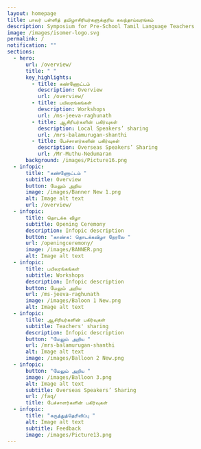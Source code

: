 ```yaml
---
layout: homepage
title: பாலர் பள்ளித் தமிழாசிரியர்களுக்குரிய கலந்தாய்வரங்கம்
description: Symposium for Pre-School Tamil Language Teachers
image: /images/isomer-logo.svg
permalink: /
notification: ""
sections:
  - hero:
      url: /overview/
      title: " "
      key_highlights:
        - title: கண்ணோட்டம்
          description: Overview
          url: /overview/
        - title: பயிலரங்கங்கள்
          description: Workshops
          url: /ms-jeeva-raghunath
        - title: ஆசிரியர்களின் பகிர்வுகள்
          description: Local Speakers’ sharing
          url: /mrs-balamurugan-shanthi
        - title: பேச்சாளர்களின் பகிர்வுகள்
          description: Overseas Speakers’ Sharing
          url: /Mr-Muthu-Nedumaran
      background: /images/Picture16.png
  - infopic:
      title: "கண்ணோட்டம் "
      subtitle: Overview
      button: மேலும் அறிய
      image: /images/Banner New 1.png
      alt: Image alt text
      url: /overview/
  - infopic:
      title: தொடக்க விழா
      subtitle: Opening Ceremony
      description: Infopic description
      button: "காண்க: தொடக்கவிழா நேரலை "
      url: /openingceremony/
      image: /images/BANNER.png
      alt: Image alt text
  - infopic:
      title: பயிலரங்கங்கள்
      subtitle: Workshops
      description: Infopic description
      button: மேலும் அறிய
      url: /ms-jeeva-raghunath
      image: /images/Baloon 1 New.png
      alt: Image alt text
  - infopic:
      title: ஆசிரியர்களின் பகிர்வுகள்
      subtitle: Teachers' sharing
      description: Infopic description
      button: "மேலும் அறிய "
      url: /mrs-balamurugan-shanthi
      alt: Image alt text
      image: /images/Balloon 2 New.png
  - infopic:
      button: "மேலும் அறிய "
      image: /images/Balloon 3.png
      alt: Image alt text
      subtitle: Overseas Speakers’ Sharing
      url: /faq/
      title: பேச்சாளர்களின் பகிர்வுகள்
  - infopic:
      title: "கருத்துத்தெரிவிப்பு "
      alt: Image alt text
      subtitle: Feedback
      image: /images/Picture13.png
---
```

